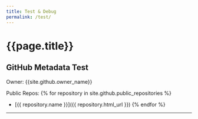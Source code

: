 ```yaml
---
title: Test & Debug
permalink: /test/
---
```

# {{page.title}}

## GitHub Metadata Test

Owner: {{site.github.owner_name}}

Public Repos:
{% for repository in site.github.public_repositories %}
  * [{{ repository.name }}]({{ repository.html_url }})
{% endfor %}

---

